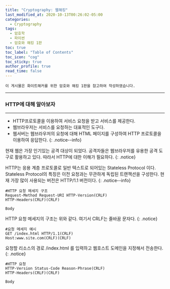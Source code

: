 ```yaml
---
title: "Cryptography: 웹해킹"
last_modified_at: 2020-10-13T00:26:02-05:00
categories:
  - Cryptography
tags:
  - 암호학
  - 파이썬
  - 암호와 해킹 1판
toc: true 
toc_label: "Table of Contents"
toc_icon: "cog"
toc_sticky: true 
author_profile: true 
read_time: false 
---
```


`이 게시물은 화이트해커를 위한 암호와 해킹 1판을 참고하여 작성하였습니다.`

---
### HTTP에 대해 알아보자
---

* HTTP프로토콜을 이용하여 서비스 요청을 받고 서비스를 제공한다.
* 웹브라우저는 서비스를 요청하는 대표적인 도구다.
* 웹서버는 웹브라우저의 요청에 대해 HTML 페이지를 구성하여 HTTP 프로토콜을 이용하여 응답한다.
{: .notice--info}

현재 웹은 가장 인기있는 공격 대상이 되었다. 공격자들은 웹브라우저를 유용한 공격 도구로 활용하고 있다. 따라서 HTTP에 대한 이해가 필요하다.
{: .notice}


HTTP는 응용 계층 프로토콜로 일반 텍스트로 되어있는 Stateless Protocol 이다. Stateless Protocol의 특징은 이전 요청과는 무관하게 독립된 트랜잭션을 구성한다.
현재 가장 많이 사용되는 버전은 HTTP/1.1 버전이다.
{: .notice--info}

```
#HTTP 요청 메세지 구조
Request-Method Request-URI HTTP-Version(CRLF)
HTTP-Headers(CRLF)(CRLF)

Body
```

HTTP 요청 메세지의 구조는 위와 같다. 여기서 CRLF는 줄바꿈 문자다.
{: .notice}

```
#요청 메세지 예시
GET /index.html HTTP/1.1(CRLF)
Host:www.site.com(CRLF)(CRLF)
```

요청할 리소스의 경로 /index.html 를 입력하고 웹호스트 도메인을 지정해서 전송한다.
{: .notice}

```
#HTTP 요청
HTTP-Version Status-Code Reason-Phrase(CRLF)
HTTP-Headers(CRLF)(CRLF)

Body
```

